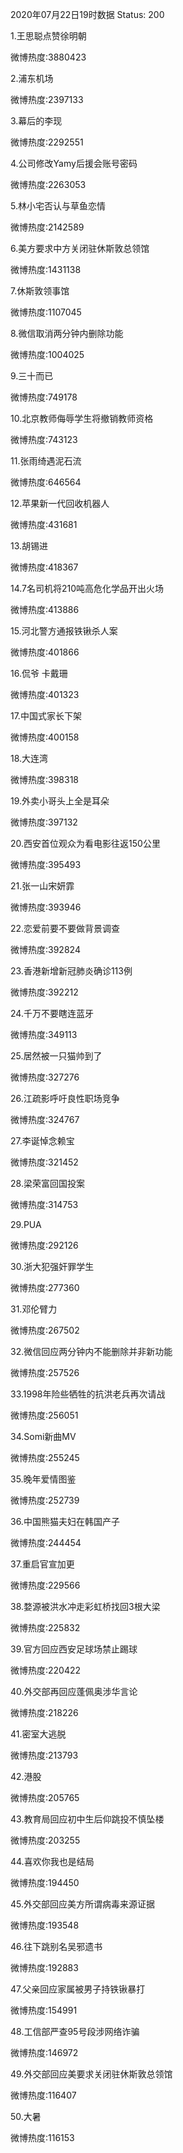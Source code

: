 2020年07月22日19时数据
Status: 200

1.王思聪点赞徐明朝

微博热度:3880423

2.浦东机场

微博热度:2397133

3.幕后的李现

微博热度:2292551

4.公司修改Yamy后援会账号密码

微博热度:2263053

5.林小宅否认与草鱼恋情

微博热度:2142589

6.美方要求中方关闭驻休斯敦总领馆

微博热度:1431138

7.休斯敦领事馆

微博热度:1107045

8.微信取消两分钟内删除功能

微博热度:1004025

9.三十而已

微博热度:749178

10.北京教师侮辱学生将撤销教师资格

微博热度:743123

11.张雨绮遇泥石流

微博热度:646564

12.苹果新一代回收机器人

微博热度:431681

13.胡锡进

微博热度:418367

14.7名司机将210吨高危化学品开出火场

微博热度:413886

15.河北警方通报铁锹杀人案

微博热度:401866

16.侃爷 卡戴珊

微博热度:401323

17.中国式家长下架

微博热度:400158

18.大连湾

微博热度:398318

19.外卖小哥头上全是耳朵

微博热度:397132

20.西安首位观众为看电影往返150公里

微博热度:395493

21.张一山宋妍霏

微博热度:393946

22.恋爱前要不要做背景调查

微博热度:392824

23.香港新增新冠肺炎确诊113例

微博热度:392212

24.千万不要瞎连蓝牙

微博热度:349113

25.居然被一只猫帅到了

微博热度:327276

26.江疏影呼吁良性职场竞争

微博热度:324767

27.李诞悼念赖宝

微博热度:321452

28.梁荣富回国投案

微博热度:314753

29.PUA

微博热度:292126

30.浙大犯强奸罪学生

微博热度:277360

31.邓伦臂力

微博热度:267502

32.微信回应两分钟内不能删除并非新功能

微博热度:257526

33.1998年险些牺牲的抗洪老兵再次请战

微博热度:256051

34.Somi新曲MV

微博热度:255245

35.晚年爱情图鉴

微博热度:252739

36.中国熊猫夫妇在韩国产子

微博热度:244454

37.重启官宣加更

微博热度:229566

38.婺源被洪水冲走彩虹桥找回3根大梁

微博热度:225832

39.官方回应西安足球场禁止踢球

微博热度:220422

40.外交部再回应蓬佩奥涉华言论

微博热度:218226

41.密室大逃脱

微博热度:213793

42.港股

微博热度:205765

43.教育局回应初中生后仰跳投不慎坠楼

微博热度:203255

44.喜欢你我也是结局

微博热度:194450

45.外交部回应美方所谓病毒来源证据

微博热度:193548

46.往下跳别名吴邪遗书

微博热度:192883

47.父亲回应家属被男子持铁锹暴打

微博热度:154991

48.工信部严查95号段涉网络诈骗

微博热度:146972

49.外交部回应美要求关闭驻休斯敦总领馆

微博热度:116407

50.大暑

微博热度:116153

